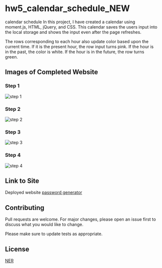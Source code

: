 # hw5_calendar_schedule_NEW
calendar schedule 
In this project, I have created a calendar using moment.js, HTML, jQuery, and CSS. This calendar saves the users input into the local storage and shows the input even after the page refreshes. 

The rows corresponding to each hour also update color based upon the current time. If it is the present hour, the row input turns pink. If the hour is in the past, the color is white. If the hour is in the future, the row turns green. 


## Images of Completed Website 

### Step 1

![step 1](images_readme/step1.png)

### Step 2

![step 2](images_readme/step2.png)

### Step 3

![step 3](images_readme/step3.png)

### Step 4

![step 4](images_readme/step4.png)

## Link to Site

Deployed website [password generator](https://nicoleremy95.github.io/hw4_coding_assesment/)

## Contributing
Pull requests are welcome. For major changes, please open an issue first to discuss what you would like to change.

Please make sure to update tests as appropriate.

## License
[NER](https://choosealicense.com/licenses/mit/)